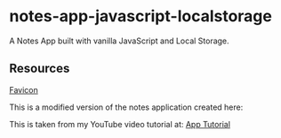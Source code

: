 # notes-app-javascript-localstorage
A Notes App built with vanilla JavaScript and Local Storage.

## Resources
[Favicon](https://www.flaticon.com/free-icons/ghost)

This is a modified version of the notes application created here:

This is taken from my YouTube video tutorial at:
[App Tutorial](https://youtu.be/01YKQmia2Jw)